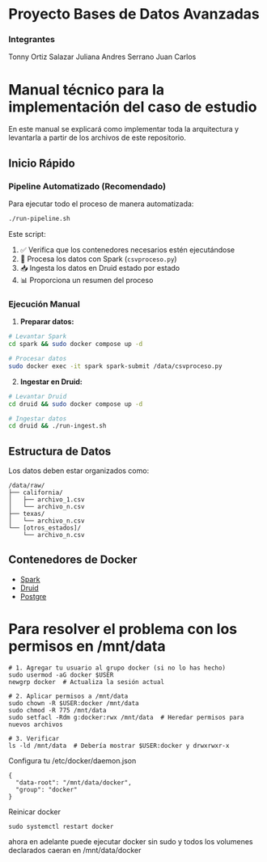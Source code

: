 # Proyecto Bases de Datos Avanzadas 

### Integrantes
Tonny Ortiz Salazar
Juliana
Andres Serrano
Juan Carlos


# Manual técnico para la implementación del caso de estudio

En este manual se explicará como implementar toda la arquitectura y levantarla a partir de los archivos de este repositorio.

## Inicio Rápido

### Pipeline Automatizado (Recomendado)
Para ejecutar todo el proceso de manera automatizada:

```sh
./run-pipeline.sh
```

Este script:
1. ✅ Verifica que los contenedores necesarios estén ejecutándose
2. 🔄 Procesa los datos con Spark (`csvproceso.py`)
3. 📥 Ingesta los datos en Druid estado por estado
4. 📊 Proporciona un resumen del proceso

### Ejecución Manual

1. **Preparar datos:**
```sh
# Levantar Spark
cd spark && sudo docker compose up -d

# Procesar datos
sudo docker exec -it spark spark-submit /data/csvproceso.py
```

2. **Ingestar en Druid:**
```sh
# Levantar Druid  
cd druid && sudo docker compose up -d

# Ingestar datos
cd druid && ./run-ingest.sh
```

## Estructura de Datos

Los datos deben estar organizados como:
```
/data/raw/
├── california/
│   ├── archivo_1.csv
│   └── archivo_n.csv
├── texas/
│   └── archivo_n.csv
└── [otros_estados]/
    └── archivo_n.csv
```

## Contenedores de Docker

- [Spark](./spark/README.MD)
- [Druid](./druid/README.MD)
- [Postgre](./postgre/README.MD)


# Para resolver el problema con los permisos en /mnt/data
```
# 1. Agregar tu usuario al grupo docker (si no lo has hecho)
sudo usermod -aG docker $USER
newgrp docker  # Actualiza la sesión actual

# 2. Aplicar permisos a /mnt/data
sudo chown -R $USER:docker /mnt/data
sudo chmod -R 775 /mnt/data
sudo setfacl -Rdm g:docker:rwx /mnt/data  # Heredar permisos para nuevos archivos

# 3. Verificar
ls -ld /mnt/data  # Debería mostrar $USER:docker y drwxrwxr-x
```
Configura tu /etc/docker/daemon.json
```
{
  "data-root": "/mnt/data/docker",
  "group": "docker"
}
```

Reinicar docker 

```
sudo systemctl restart docker
```

ahora en adelante puede ejecutar docker sin sudo y todos los volumenes declarados caeran en /mnt/data/docker
